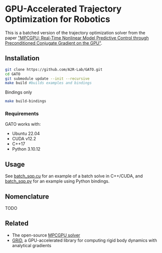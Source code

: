 # GPU-Accelerated Trajectory Optimization for Robotics

This is a batched version of the trajectory optimization solver from the paper ["MPCGPU: Real-Time Nonlinear Model Predictive Control through Preconditioned Conjugate Gradient on the GPU"](https://arxiv.org/abs/2309.08079). 

## Installation
```sh
git clone https://github.com/A2R-Lab/GATO.git
cd GATO
git submodule update --init --recursive
make build #builds examples and bindings
```
Bindings only
```sh
make build-bindings
```

### Requirements
GATO works with:
* Ubuntu 22.04
* CUDA v12.2
* C++17
* Python 3.10.12

## Usage
See [batch_sqp.cu](examples/batch_sqp.cu) for an example of a batch solve in C++/CUDA, and [batch_sqp.py](examples/batch_sqp.py) for an example using Python bindings.

## Nomenclature
TODO

## Related
* The open-source [MPCGPU solver](https://github.com/A2R-Lab/MPCGPU)
* [GRiD](https://github.com/A2R-Lab/GRiD), a GPU-accelerated library for computing rigid body dynamics with analytical gradients